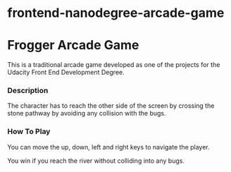 frontend-nanodegree-arcade-game
===============================

# Frogger Arcade Game

This is a traditional arcade game developed as one of the projects for the Udacity Front End Development Degree.

### Description

The character has to reach the other side of the screen by crossing the stone pathway by avoiding any collision with the bugs.

### How To Play

You can move the up, down, left and right keys to navigate the player.  

You win if you reach the river without colliding into any bugs.
